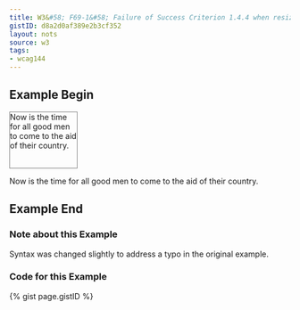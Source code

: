 ```yaml
---
title: W3&#58; F69-1&#58; Failure of Success Criterion 1.4.4 when resizing visually rendered text up to 200 percent causes the text, image or controls to be clipped, truncated or obscured
gistID: d8a2d0af389e2b3cf352
layout: nots
source: w3
tags:
- wcag144
---
```


<h2 aria-describedby="{{ page.gistID }}">Example Begin</h2>
<div class="rendered-not">
  <div style="font-size:100%; width:120px; height:100px; border: thin solid gray;">
  Now is the time for all good men to come to the aid of their country.
  </div>
  <p>Now is the time for all good men to come to the aid of their country.</p>
</div> <!-- rendered-not -->

<h2 aria-describedby="{{ page.gistID }}">Example End</h2>

<h3>Note about this Example</h3>
<p>Syntax was changed slightly to address a typo in the original example.</p>

<h3 aria-describedby="{{ page.gistID }}">Code for this Example</h3>
{% gist page.gistID %}